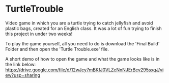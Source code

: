 # TurtleTrouble
Video game in which you are a turtle trying to catch jellyfish and avoid plastic bags, created for an English class. It was a lot of fun trying to finish this project in under two weeks!

To play the game yourself, all you need to do is download the 'Final Build' Folder and then open the 'Turtle Trouble.exe' file.

A short demo of how to open the game and what the game looks like is in the link below:
https://drive.google.com/file/d/12wJcy7mBKfJ0VLZeNnNJErBcv295sxqJ/view?usp=sharing
